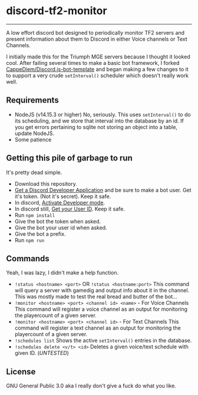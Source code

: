 # discord-tf2-monitor
----
A low effort discord bot designed to periodically monitor TF2 servers and present information about them to Discord in either Voice channels or Text Channels.

I initially made this for the Triumph MGE servers because I thought it looked cool. After failing several times to make a basic bot framework, I forked [CappeDiem/Discord.js-bot-template](https://github.com/CappeDiem/Discord.js-bot-template) and began making a few changes to it to support a very crude `setInterval()` scheduler which doesn't really work well.

## Requirements
+ NodeJS (v14.15.3 or higher)
  No, seriously. This uses `setInterval()` to do its scheduling, and we store that interval into the database by an id. If you get errors pertaining to sqlite not storing an object into a table, update NodeJS.
+ Some patience

## Getting this pile of garbage to run
It's pretty dead simple. 

+ Download this repository.
+ [Get a Discord Developer Application](https://discord.com/developers/applications) and be sure to make a bot user. Get it's token. (Not it's secret). Keep it safe.
+ In discord, [Activate Developer mode](https://techswift.org/2020/09/17/how-to-enable-developer-mode-in-discord/).
+ In discord still, [Get your User ID](https://techswift.org/2020/04/22/how-to-find-your-user-id-on-discord/). Keep it safe.
+ Run `npm install`
+ Give the bot the token when asked.
+ Give the bot your user id when asked.
+ Give the bot a prefix.
+ Run `npm run`

## Commands
Yeah, I was lazy, I didn't make a help function.

+ `!status <hostname> <port>` OR `!status <hostname:port>`
    This command will query a server with gamedig and output info about it in the channel. This was mostly made to test the real bread and butter of the bot...
+ `!monitor <hostname> <port> <channel id> <name>` - For Voice Channels
    This command will register a voice channel as an output for monitoring the playercount of a given server.
+ `!monitor <hostname> <port> <channel id>` - For Text Channels
    This command will register a text channel as an output for monitoring the playercount of a given server.
+ `!schedules list`
    Shows the active `setInterval()` entries in the database.
+ `!schedules delete <v/t> <id>`
    Deletes a given voice/text schedule with given ID. (*UNTESTED*)

## License
GNU General Public 3.0 aka I really don't give a fuck do what you like.
